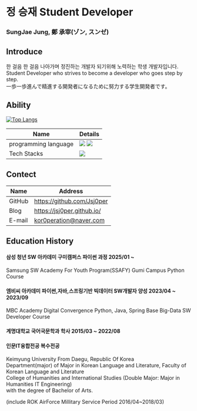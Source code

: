 # 정 승재 Student Developer

### SungJae Jung, 鄭 承宰(ゾン, スンゼ)


## Introduce

한 걸음 한 걸음 나아가며 정진하는 개발자 되기위해 노력하는 학생 개발자입니다.  
Student Developer who strives to become a developer who goes step by step.  
一歩一歩進んで精進する開発者になるために努力する学生開発者です。

## Ability

[![Top Langs](https://github-readme-stats.vercel.app/api/top-langs/?username=Jsj0per)](https://github.com/anuraghazra/github-readme-stats)

| Name                 | Details |
| -------------------- | ------- |
| programming language | <img src="https://img.shields.io/badge/Python-3776AB?style=for-the-badge&logo=Python&logoColor=white"> <img src="https://img.shields.io/badge/java-E11F21?style=for-the-badge&logo=OpenJDK&logoColor=white">  |
| Tech Stacks          | <img src="https://img.shields.io/badge/git-F05032?style=for-the-badge&logo=git&logoColor=white">      |

## Contect


| Name   | Address                    |
| ------ | -------------------------- |
| GitHub | https://github.com/Jsj0per |
| Blog   | https://jsj0per.github.io/ |
| E-mail | kor0peration@naver.com     |

## Education History


#### 삼성 청년 SW 아카데미 구미캠퍼스 파이썬 과정                     2025/01 ~

Samsung SW Academy For Youth Program(SSAFY) Gumi Campus Python Course

#### 엠비씨 아카데미 파이썬,자바,스프링기반 빅데이터 SW개발자 양성    2023/04 ~ 2023/09

MBC Academy Digital Convergence Python, Java, Spring Base Big-Data SW Developer Course

#### 계명대학교 국어국문학과 학사                                     2015/03 ~ 2022/08
#### 인문IT융합전공 복수전공  

Keimyung University From Daegu, Republic Of Korea  
Department(major) of Major in Korean Language and Literature, Faculty of Korean Language and Literature  
College of Humanities and International Studies (Double Major: Major in Humanities IT Engineering)  
with the degree of Bachelor of Arts.  

(include ROK AirForce Millitary Service Period 2016/04~2018/03) 
